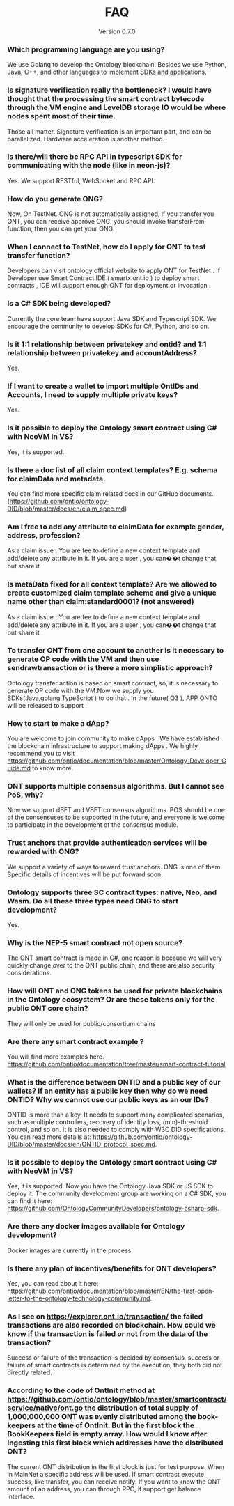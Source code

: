 

<h1 align="center">FAQ</h1>
<p align="center" class="version">Version 0.7.0 </p>



### Which programming language are you using?
We use Golang to develop the Ontology blockchain. Besides we use Python, Java, C++, and other languages to implement SDKs and applications. 


### Is signature verification really the bottleneck? I would have thought that the processing the smart contract bytecode through the VM engine and LevelDB storage IO would be where nodes spent most of their time.
Those all matter. Signature verification is an important part, and can be parallelized. Hardware acceleration is another method.

### Is there/will there be RPC API in typescript SDK for communicating with the node (like in neon-js)?
Yes. We support RESTful, WebSocket and RPC API.



### How do you generate ONG?
Now, On TestNet. ONG is not automatically assigned, if you transfer you ONT, you can receive approve ONG. you should invoke transferFrom function, then you can get your ONG.

### When I connect to TestNet, how do I apply for ONT to test transfer function? 
Developers can visit ontology official website to apply ONT for TestNet .  If  Developer use Smart Contract IDE ( smartx.ont.io ) to deploy smart contracts , IDE will  support enough ONT for deployment or invocation .


### Is a C# SDK being developed?
Currently the core team have support Java SDK and Typescript SDK. We encourage the community to develop SDKs for C#, Python, and so on.

### Is it 1:1 relationship between privatekey and ontid?  and 1:1 relationship between privatekey and accountAddress?
Yes.

### If I want to create a wallet to import multiple OntIDs and Accounts, I need to supply multiple private keys?
Yes.

### Is it possible to deploy the Ontology smart contract using C# with NeoVM in VS?
Yes, it is supported.

### Is there a doc list of all claim context templates? E.g. schema for claimData and metadata.
You can find more specific claim related docs in our GitHub documents. (https://github.com/ontio/ontology-DID/blob/master/docs/en/claim_spec.md)

### Am I free to add any attribute to claimData for example gender, address, profession?
As a claim issue , You are fee to define a new context template and add/delete any attribute in it. If you are a user , you can��t change that but share it .


### Is metaData fixed for all context template? Are we allowed to create customized claim template scheme and give a unique name other than claim:standard0001? (not answered)
As a claim issue , You are fee to define a new context template and add/delete any attribute in it. If you are a user , you can��t change that but share it .


### To transfer ONT from one account to another is it necessary to generate OP code with the VM and then use sendrawtransaction or is there a more simplistic approach?
Ontology transfer action is based on smart contract, so, it is necessary to generate OP code with the VM.Now we supply you SDKs(Java,golang,TypeScript ) to do that .  In the future( Q3 ), APP ONTO will be released to support  . 

### How to start to make a dApp? 
You are welcome to join community to make dApps .  We have established the blockchain infrastructure to support making dApps . We highly recommend you to visit https://github.com/ontio/documentation/blob/master/Ontology_Developer_Guide.md  to know more. 

### ONT supports multiple consensus algorithms. But I cannot see PoS, why?
Now we support dBFT and VBFT consensus algorithms. POS should be one of the consensuses to be supported in the future, and everyone is welcome to participate in the development of the consensus module.

### Trust anchors that provide authentication services will be rewarded with ONG?
We support a variety of ways to reward trust anchors. ONG is one of them. Specific details of incentives will be put forward soon.


### Ontology supports three SC contract types: native, Neo, and Wasm. Do all these three types need ONG  to start development?
Yes.

### Why is the NEP-5 smart contract not open source?
The ONT smart contract is made in C#, one reason is because we will very quickly change over to the ONT public chain, and there are also security considerations.

### How will ONT and ONG tokens be used for private blockchains in the Ontology ecosystem? Or are these tokens only for the public ONT core chain?
They will only be used for public/consortium chains

### Are there any smart contract example ?
You will find more examples here. https://github.com/ontio/documentation/tree/master/smart-contract-tutorial

### What is the difference between ONTID and a public key of our wallets? If an entity has a public key then why do we need ONTID? Why we cannot use our public keys as an our IDs?
ONTID is more than a key. It needs to support many complicated scenarios, such as multiple controllers, recovery of identity loss, (m,n)-threshold control, and so on. It is also needed to comply with W3C DID specifications. You can read more details at: https://github.com/ontio/ontology-DID/blob/master/docs/en/ONTID_protocol_spec.md.

### Is it possible to deploy the Ontology smart contract using C# with NeoVM in VS?
Yes, it is supported. Now you have the Ontology Java SDK or JS SDK to deploy it. The community development group are working on a C# SDK, you can find it here: https://github.com/OntologyCommunityDevelopers/ontology-csharp-sdk.

### Are there any docker images available for Ontology development?
Docker images are currently in the process.

### Is there any plan of incentives/benefits for ONT developers?
Yes, you can read about it here: https://github.com/ontio/documentation/blob/master/EN/the-first-open-letter-to-the-ontology-technology-community.md.


### As I see on https://explorer.ont.io/transaction/ the failed transactions are also recorded on blockchain. How could we know if the transaction is failed or not from the data of the transaction?
Success or failure  of the transaction is decided by consensus, success or failure of smart contracts is determined by the execution, they both did not directly related.

### According to the code of OntInit method at https://github.com/ontio/ontology/blob/master/smartcontract/service/native/ont.go the distribution of total supply of 1,000,000,000 ONT was evenly distributed among the book-keepers at the time of OntInit. But in the first block the BookKeepers field is empty array. How would I know after ingesting this first block which addresses have the distributed ONT?
The current ONT distribution in the first block is just for test purpose. When in MainNet a specific address will be used.
If smart contract execute success, like transfer, you can receive notify.
If you want to know the ONT amount of an address, you can through RPC, it support get balance interface.